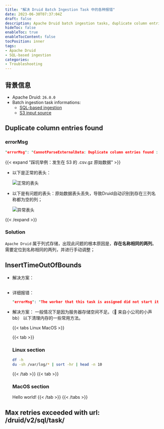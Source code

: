 ```yaml
---
title: "解决 Druid Batch Ingestion Task 中的各种报错"
date: 2023-06-30T07:37:04Z
draft: false
description: Apache Druid batch ingestion tasks, duplicate column entries found
hideToc: false
enableToc: true
enableTocContent: false
tocPosition: inner
tags:
- Apache Druid
- SQL-based ingestion
categories:
- Troubleshooting
---
```


## 背景信息

- Apache Druid: `26.0.0`
- Batch ingestion task informations:
  - <a href="https://druid.apache.org/docs/latest/multi-stage-query/index.html" target="_blank">SQL-based ingestion</a>
  - <a href="https://druid.apache.org/docs/latest/ingestion/native-batch-input-sources.html#s3-input-source" target="_blank">S3 input source</a>

## Duplicate column entries found

### errorMsg
```Prolog
"errorMsg": "CannotParseExternalData: Duplicate column entries found : [0, Facebook]"
```

{{< expand "踩坑举例：发生在 S3 的 .csv.gz 原始数据" >}}

- 以下是正常的表头：

  <img src='/images/posts/duplicate_column_entries_normal.png' alt='正常的表头'>

- 以下是有问题的表头：原始数据表头丢失，导致Druid自动识别到存在三列名称都为空的列；
  
  <img src='/images/posts/duplicate_column_entries_err.png' alt='异常表头'>

{{< /expand >}}

### Solution
`Apache Druid` 属于列式存储，出现此问题的根本原因是，**存在名称相同的两列**。需要定位到名称相同的两列，并进行手动调整；

## InsertTimeOutOfBounds

- 解决方案：

## 

- 详细报错：
  ```Prolog
  "errorMsg": "The worker that this task is assigned did not start it in timeout[PT5M]. See overlord and middleMana..."
  ```

- 解决方案：
  一般情况下是因为服务器存储空间不足。（🙊 来自小公司的小声bb）
  以下清理内存的一些常用方法。

  {{< tabs Linux MacOS >}}

    {{< tab >}}

    ### Linux section

    ```bash
    df -h
    du -sh /var/log/* | sort -hr | head -n 10
    ```

    {{< /tab >}}
    {{< tab >}}

    ### MacOS section

    Hello world!
    {{< /tab >}}
  {{< /tabs >}}

## Max retries exceeded with url: /druid/v2/sql/task/

